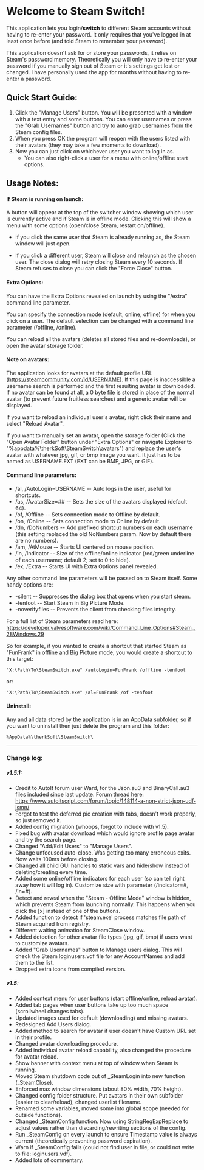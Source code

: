 # Welcome to Steam Switch!

This application lets you login/**switch** to different Steam accounts without having to re-enter your password. It only requires that you've logged in at least once before (and told Steam to remember your password).

This application doesn't ask for or store your passwords, it relies on Steam's password memory. Theoretically you will only have to re-enter your password if you manually sign out of Steam or it's settings get lost or changed. I have personally used the app for months without having to re-enter a password.

## Quick Start Guide:

1. Click the "Manage Users" button. You will be presented with a window with a text entry and some buttons. You can enter usernames or press the "Grab Usernames" button and try to auto grab usernames from the Steam config files.
2. When you press OK the program will reopen with the users listed with their avatars (they may take a few moments to download).
3. Now you can just click on whichever user you want to log in as.
	- You can also right-click a user for a menu with online/offline start options.

## Usage Notes:

#### If Steam is running on launch:
A button will appear at the top of the switcher window showing which user is currently active and if Steam is in offline mode. Clicking this will show a menu with some options (open/close Steam, restart on/offline).

- If you click the same user that Steam is already running as, the Steam window will just open.

- If you click a different user, Steam will close and relaunch as the chosen user. The close dialog will retry closing Steam every 10 seconds. If Steam refuses to close you can click the "Force Close" button.

#### Extra Options:
You can have the Extra Options revealed on launch by using the "/extra" command line parameter.

You can specify the connection mode (default, online, offline) for when you click on a user. The default selection can be changed with a command line parameter (/offline, /online).

You can reload all the avatars (deletes all stored files and re-downloads), or open the avatar storage folder.

#### Note on avatars:
The application looks for avatars at the default profile URL (https://steamcommunity.com/id/USERNAME). If this page is inaccessible a username search is performed and the first resulting avatar is downloaded. If no avatar can be found at all, a 0 byte file is stored in place of the normal avatar (to prevent future fruitless searches) and a generic avatar will be displayed.

If you want to reload an individual user's avatar, right click their name and select "Reload Avatar".

If you want to manually set an avatar, open the storage folder (Click the "Open Avatar Folder" button under "Extra Options" or navigate Explorer to "%appdata%\therkSoft\SteamSwitch\avatars") and replace the user's avatar with whatever jpg, gif, or bmp image you want. It just has to be named as USERNAME.EXT (EXT can be BMP, JPG, or GIF).

#### Command line parameters:
- /al, /AutoLogin=USERNAME -- Auto logs in the user, useful for shortcuts.
- /as, /AvatarSize=## -- Sets the size of the avatars displayed (default 64).
- /of, /Offline -- Sets connection mode to Offline by default.
- /on, /Online -- Sets connection mode to Online by default.
- /dn, /DoNumbers -- Add prefixed shortcut numbers on each username (this setting replaced the old NoNumbers param. Now by default there are no numbers).
- /am, /AtMouse -- Starts UI centered on mouse position.
- /in, /Indicator -- Size of the offline/online indicator (red/green underline of each username; default 2; set to 0 to hide).
- /ex, /Extra -- Starts UI with Extra Options panel revealed.

Any other command line parameters will be passed on to Steam itself. Some handy options are:
* -silent -- Suppresses the dialog box that opens when you start steam.
* -tenfoot -- Start Steam in Big Picture Mode.
* -noverifyfiles -- Prevents the client from checking files integrity.

For a full list of Steam parameters read here: https://developer.valvesoftware.com/wiki/Command_Line_Options#Steam_.28Windows.29

So for example, if you wanted to create a shortcut that started Steam as "FunFrank" in offline and Big Picture mode, you would create a shortcut to this target:
```
"X:\Path\To\SteamSwitch.exe" /autoLogin=FunFrank /offline -tenfoot
```
or:
```
"X:\Path\To\SteamSwitch.exe" /al=FunFrank /of -tenfoot
```

#### Uninstall:
Any and all data stored by the application is in an AppData subfolder, so if you want to uninstall then just delete the program and this folder:
```
%AppData%\therkSoft\SteamSwitch\
```

------------------------------------------------------------

### Change log:

##### v1.5.1:

- Credit to AutoIt forum user Ward, for the Json.au3 and BinaryCall.au3 files included since last update. Forum thread here: https://www.autoitscript.com/forum/topic/148114-a-non-strict-json-udf-jsmn/
- Forgot to test the deferred pic creation with tabs, doesn't work properly, so just removed it.
- Added config migration (whoops, forgot to include with v1.5).
- Fixed bug with avatar download which would ignore profile page avatar and try the search page.
- Changed "Add/Edit Users" to "Manage Users".
- Change unfocused auto-close. Was getting too many erroneous exits. Now waits 100ms before closing.
- Changed all child GUI handles to static vars and hide/show instead of deleting/creating every time.
- Added some online/offline indicators for each user (so can tell right away how it will log in). Customize size with parameter (/indicator=#, /in=#).
- Detect and reveal when the "Steam - Offline Mode" window is hidden, which prevents Steam from launching normally. This happens when you click the [x] instead of one of the buttons.
- Added function to detect if 'steam.exe' process matches file path of Steam acquired from registry.
- Different waiting animation for SteamClose window.
- Added detection for other avatar file types (jpg, gif, bmp) if users want to customize avatars.
- Added "Grab Usernames" button to Manage users dialog. This will check the Steam loginusers.vdf file for any AccountNames and add them to the list.
- Dropped extra icons from compiled version.

##### v1.5:

- Added context menu for user buttons (start offline/online, reload avatar).
- Added tab pages when user buttons take up too much space (scrollwheel changes tabs).
- Updated images used for default (downloading) and missing avatars.
- Redesigned Add Users dialog.
- Added method to search for avatar if user doesn't have Custom URL set in their profile.
- Changed avatar downloading procedure.
- Added individual avatar reload capability, also changed the procedure for avatar reload.
- Show banner with context menu at top of window when Steam is running.
- Moved Steam shutdown code out of _SteamLogin into new function (_SteamClose).
- Enforced max window dimensions (about 80% width, 70% height).
- Changed config folder structure. Put avatars in their own subfolder (easier to clear/reload), changed userlist filename.
- Renamed some variables, moved some into global scope (needed for outside functions).
- Changed _SteamConfig function. Now using StringRegExpReplace to adjust values rather than discarding/rewriting sections of the config.
- Run _SteamConfig on every launch to ensure Timestamp value is always current (theoretically preventing password expiration).
- Warn if _SteamConfig fails (could not find user in file, or could not write to file: loginusers.vdf).
- Added lots of commentary.

